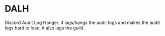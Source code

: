 # DALH
Discord Audit Log Hanger. 
It lags/hangs the audit logs and makes the audit logs hard to load, it also lags the guild.
